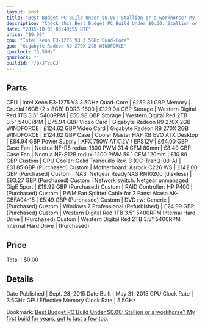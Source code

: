 ```yaml
---
layout: post
title: "Best Budget PC Build Under $0.00: Stallion or a workhorse? My first build for years, got to last a few too."
description: "Check this Best Budget PC Build Under $0.00: Stallion or a workhorse? My first build for years, got to last a few too.. CPU: Intel Xeon E3-1275 V3 3.5GHz Quad-Core, Memory"
date: "2015-10-05 03:49:55 UTC"
price: "$0.00"
cpu: "Intel Xeon E3-1275 V3 3.5GHz Quad-Core"
gpu: "Gigabyte Radeon R9 270X 2GB WINDFORCE"
cpuclock: "3.5GHz"
gpuclock: ""
buildid: "/b/JTccCJ"
---
```


## Parts

CPU | Intel Xeon E3-1275 V3 3.5GHz Quad-Core | £259.81 GBP
Memory | Crucial 16GB (2 x 8GB) DDR3-1600 | £129.04 GBP
Storage | Western Digital Red 1TB 3.5" 5400RPM | £50.98 GBP
Storage | Western Digital Red 2TB 3.5" 5400RPM | £75.94 GBP
Video Card | Gigabyte Radeon R9 270X 2GB WINDFORCE | £124.62 GBP
Video Card | Gigabyte Radeon R9 270X 2GB WINDFORCE | £124.62 GBP
Case | Cooler Master HAF XB EVO ATX Desktop | £84.94 GBP
Power Supply | XFX 750W ATX12V / EPS12V | £64.00 GBP
Case Fan | Noctua NF-R8 redux-1800 PWM 31.4 CFM 80mm | £8.49 GBP
Case Fan | Noctua NF-S12B redux-1200 PWM 59.1 CFM 120mm | £10.89 GBP
Custom | CPU Cooler: Gelid Tranquillo Rev. 3  (CC-TranQ-03-A) | £31.85 GBP (Purchased)
Custom | Motherboard:  Asrock C226 WS | £142.00 GBP (Purchased)
Custom | NAS: Netge​ar ReadyNA​S RN10200 ​(diskless) | £93.27 GBP (Purchased)
Custom | Network switch: Netgear unmanaged GigE 5port | £19.99 GBP (Purchased)
Custom | RAID Controller: HP P400 | (Purchased)
Custom | PWM Fan Splitter Cable for 2 Fans:  Akasa AK-CBFA04-15 | £5.49 GBP (Purchased)
Custom | DVD rw:  Generic | (Purchased)
Custom | Windows 7 Professional  (Refurbished) | £24.99 GBP (Purchased)
Custom | Western Digital Red 1TB 3.5" 5400RPM Internal Hard Drive | (Purchased)
Custom | Western Digital Red 2TB 3.5" 5400RPM Internal Hard Drive | (Purchased)

## Price

Total | $0.00

## Details

Date Published | Sept. 28, 2015
Date Built | May 31, 2015
CPU Clock Rate | 3.5GHz
GPU Effective Memory Clock Rate | 5.5GHz

Bookmark: [Best Budget PC Build Under $0.00: Stallion or a workhorse? My first build for years, got to last a few too.](http://pcbuilders.github.io/2015/10/05/best-budget-pc-build-under-0-dollars-dot-00-stallion-or-a-workhorse-my-first-build-for-years-got-to-last-a-few-too/)

